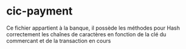 cic-payment
===========

Ce fichier appartient à la banque, il possède les méthodes pour Hash correctement les chaînes de caractères en fonction
de la clé du commercant et de la transaction en cours

